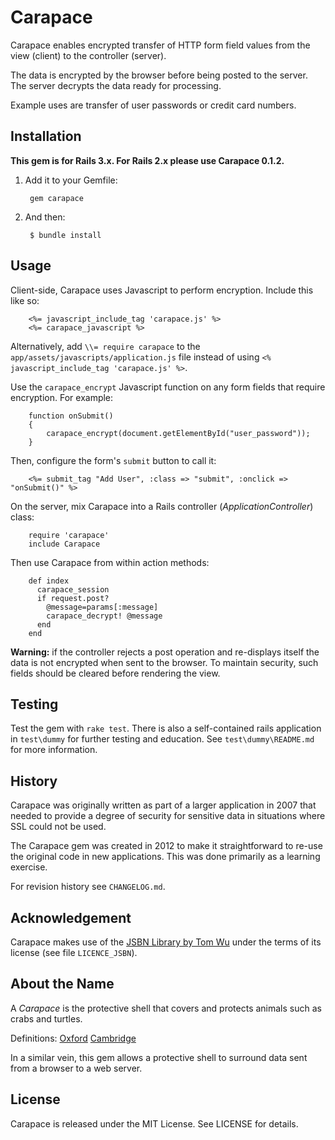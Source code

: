 # Carapace                     

Carapace enables encrypted transfer of HTTP form field values from
the view (client) to the controller (server).

The data is encrypted by the browser before being posted to the server. The 
server decrypts the data ready for processing.

Example uses are transfer of user passwords or credit card numbers.

## Installation

**This gem is for Rails 3.x. For Rails 2.x please use Carapace 0.1.2.**

1. Add it to your Gemfile:

        gem carapace

2. And then:

        $ bundle install

## Usage

Client-side, Carapace uses Javascript to perform encryption. Include this like so: 

        <%= javascript_include_tag 'carapace.js' %>
        <%= carapace_javascript %>

Alternatively, add `\\= require carapace` to the `app/assets/javascripts/application.js`
file instead of using `<% javascript_include_tag 'carapace.js' %>`.

Use the `carapace_encrypt` Javascript function on any form fields that
require encryption. For example:

        function onSubmit()
        {   
            carapace_encrypt(document.getElementById("user_password"));
        }   

Then, configure the form's `submit` button to call it: 

        <%= submit_tag "Add User", :class => "submit", :onclick => "onSubmit()" %>

On the server, mix Carapace into a Rails controller (_ApplicationController_) class:

        require 'carapace'
        include Carapace
    
Then use Carapace from within action methods:

        def index
          carapace_session    
          if request.post?
            @message=params[:message]
            carapace_decrypt! @message
          end 
        end 

**Warning:** if the controller rejects a post operation and re-displays itself
the data is not encrypted when sent to the browser. To maintain security,
such fields should be cleared before rendering the view.

## Testing

Test the gem with `rake test`. There is also a self-contained rails application
in `test\dummy` for further testing and education. See `test\dummy\README.md`
for more information.

## History

Carapace was originally written as part of a larger application in 2007 that needed
to provide a degree of security for sensitive data in situations where SSL could
not be used. 

The Carapace gem was created in 2012 to make it straightforward to re-use the 
original code in new applications. This was done primarily as a learning exercise.

For revision history see `CHANGELOG.md`.

## Acknowledgement

Carapace makes use of the [JSBN Library by Tom Wu](http://www-cs-students.stanford.edu/~tjw/jsbn/)
under the terms of its license (see file `LICENCE_JSBN`).

## About the Name

A _Carapace_ is the protective shell that covers and protects animals
such as crabs and turtles.

Definitions:
    [Oxford](http://oxforddictionaries.com/definition/carapace?q=carapace)
    [Cambridge](http://dictionary.cambridge.org/dictionary/british/carapace)

In a similar vein, this gem allows a protective shell to surround data sent from
a browser to a web server.

## License

Carapace is released under the MIT License. See LICENSE for details.
